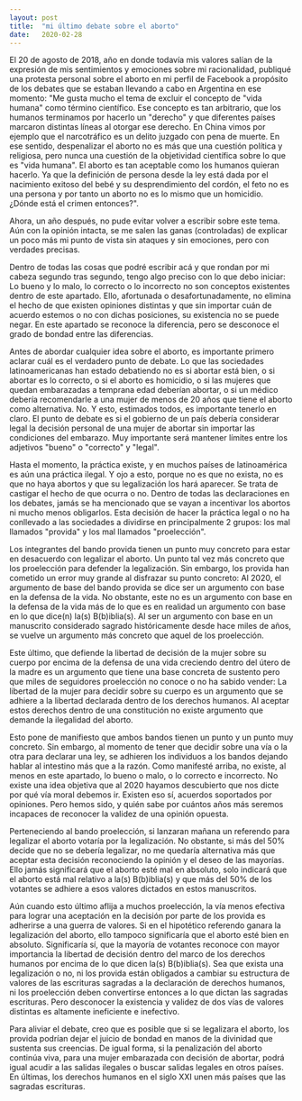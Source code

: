 ```yaml
---
layout: post
title:  "mi último debate sobre el aborto"
date:   2020-02-28
---
```



El 20 de agosto de 2018, año en donde todavía mis valores salían de la expresión de mis sentimientos y emociones sobre mi racionalidad, publiqué una protesta personal sobre el aborto en mi perfil de Facebook a propósito de los debates que se estaban llevando a cabo en Argentina en ese momento: "Me gusta mucho el tema de excluir el concepto de "vida humana" como término científico. Ese concepto es tan arbitrario, que los humanos terminamos por hacerlo un "derecho" y que diferentes países marcaron distintas líneas al otorgar ese derecho. En China vimos por ejemplo que el narcotráfico es un delito juzgado con pena de muerte. En ese sentido, despenalizar el aborto no es más que una cuestión política y religiosa, pero nunca una cuestión de la objetividad científica sobre lo que es "vida humana". El aborto es tan aceptable como los humanos quieran hacerlo. Ya que la definición de persona desde la ley está dada por el nacimiento exitoso del bebé y su desprendimiento del cordón, el feto no es una persona y por tanto un aborto no es lo mismo que un homicidio. ¿Dónde está el crimen entonces?". 

Ahora, un año después, no pude evitar volver a escribir sobre este tema. Aún con la opinión intacta, se me salen las ganas (controladas) de explicar un poco más mi punto de vista sin ataques y sin emociones, pero con verdades precisas. 

Dentro de todas las cosas que podré escribir acá y que rondan por mi cabeza segundo tras segundo, tengo algo preciso con lo que debo iniciar: Lo bueno y lo malo, lo correcto o lo incorrecto no son conceptos existentes dentro de este apartado. Ello, afortunada o desafortunadamente, no elimina el hecho de que existen opiniones distintas y que sin importar cuán de acuerdo estemos o no con dichas posiciones, su existencia no se puede negar. En este apartado se reconoce la diferencia, pero se desconoce el grado de bondad entre las diferencias. 

Antes de abordar cualquier idea sobre el aborto, es importante primero aclarar cuál es el verdadero punto de debate. Lo que las sociedades latinoamericanas han estado debatiendo no es si abortar está bien, o si abortar es lo correcto, o si el aborto es homicidio, o si las mujeres que quedan embarazadas a temprana edad deberían abortar, o si un médico debería recomendarle a una mujer de menos de 20 años que tiene el aborto como alternativa. No. Y esto, estimados todos, es importante tenerlo en claro. El punto de debate es si el gobierno de un país debería considerar legal la decisión personal de una mujer de abortar sin importar las condiciones del embarazo. Muy importante será mantener límites entre los adjetivos "bueno" o "correcto" y "legal".

Hasta el momento, la práctica existe, y en muchos países de latinoamérica es aún una práctica ilegal. Y ojo a esto, porque no es que no exista, no es que no haya abortos y que su legalización los hará aparecer. Se trata de castigar el hecho de que ocurra o no. Dentro de todas las declaraciones en los debates, jamás se ha mencionado que se vayan a incentivar los abortos ni mucho menos obligarlos. Esta decisión de hacer la práctica legal o no ha conllevado a las sociedades a dividirse en principalmente 2 grupos: los mal llamados "provida" y los mal llamados "proelección". 

Los integrantes del bando provida tienen un punto muy concreto para estar en desacuerdo con legalizar el aborto. Un punto tal vez más concreto que los proelección para defender la legalización. Sin embargo, los provida han cometido un error muy grande al disfrazar su punto concreto: Al 2020, el argumento de base del bando provida se dice ser un argumento con base en la defensa de la vida.  No obstante, este no es un argumento con base en la defensa de la vida más de lo que es en realidad un argumento con base en lo que dice(n) la(s) B(b)iblia(s). Al ser un argumento con base en un manuscrito considerado sagrado históricamente desde hace miles de años, se vuelve un argumento más concreto que aquel de los proelección. 

Este último, que defiende la libertad de decisión de la mujer sobre su cuerpo por encima de la defensa de una vida creciendo dentro del útero de la madre es un argumento que tiene una base concreta de sustento pero que miles de seguidores proelección no conoce o no ha sabido vender: La libertad de la mujer para decidir sobre su cuerpo es un argumento que se adhiere a la libertad declarada dentro de los derechos humanos. Al aceptar estos derechos dentro de una constitución no existe argumento que demande la ilegalidad del aborto. 

Esto pone de manifiesto que ambos bandos tienen un punto y un punto muy concreto. Sin embargo, al momento de tener que decidir sobre una vía o la otra para declarar una ley, se adhieren los individuos a los bandos dejando hablar al intestino más que a la razón. Como manifesté arriba, no existe, al menos en este apartado, lo bueno o malo, o lo correcto e incorrecto. No existe una idea objetiva que al 2020 hayamos descubierto que nos dicte por qué vía moral debemos ir. Existen eso sí, acuerdos soportados por opiniones. Pero hemos sido, y quién sabe por cuántos años más seremos incapaces de reconocer la validez de una opinión opuesta. 

Perteneciendo al bando proelección, si lanzaran mañana un referendo para legalizar el aborto votaría por la legalización. No obstante, si más del 50% decide que no se debería legalizar, no me quedaría alternativa más que aceptar esta decisión reconociendo la opinión y el deseo de las mayorías. Ello jamás significará que el aborto esté mal en absoluto, solo indicará que el aborto está mal relativo a la(s) B(b)iblia(s) y que más del 50% de los votantes se adhiere a esos valores dictados en estos manuscritos. 

Aún cuando esto último aflija a muchos proelección, la vía menos efectiva para lograr una aceptación en la decisión por parte de los provida es adherirse a una guerra de valores. Si en el hipotético referendo ganara la legalización del aborto, ello tampoco significaría que el aborto esté bien en absoluto. Significaría sí, que la mayoría de votantes reconoce con mayor importancia la libertad de decisión dentro del marco de los derechos humanos por encima de lo que dicen la(s) B(b)iblia(s). Sea que exista una legalización o no, ni los provida están obligados a cambiar su estructura de valores de las escrituras sagradas a la declaración de derechos humanos, ni los proelección deben convertirse entonces a lo que dictan las sagradas escrituras. Pero  desconocer la existencia y validez de dos vías de valores distintas es altamente ineficiente e inefectivo.  

Para aliviar el debate, creo que es posible que si se legalizara el aborto, los provida podrían dejar el juicio de bondad en manos de la divinidad que sustenta sus creencias. De igual forma, si la penalización del aborto continúa viva, para una mujer embarazada con decisión de abortar, podrá igual acudir a las salidas ilegales o buscar salidas legales en otros países. En últimas, los derechos humanos en el siglo XXI unen más países que las sagradas escrituras.





